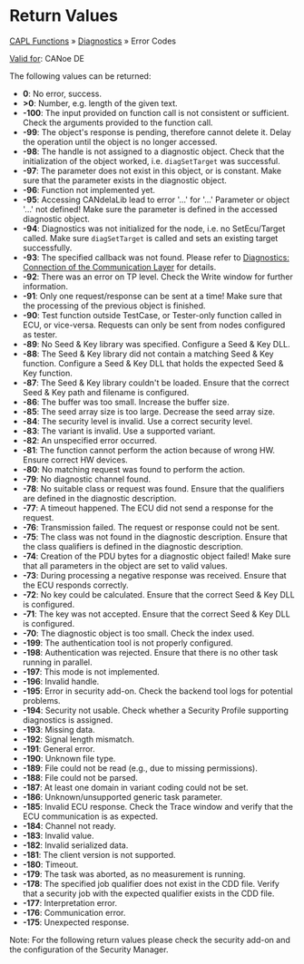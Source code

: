 # Return Values

[CAPL Functions](../CAPLfunctions.md) » [Diagnostics](CAPLfunctionsDiagnosticsOverview.md) » Error Codes

[Valid for](../../Shared/FeatureAvailability.md): CANoe DE

The following values can be returned:

- **0**: No error, success.
- **>0**: Number, e.g. length of the given text.
- **-100**: The input provided on function call is not consistent or sufficient. Check the arguments provided to the function call.
- **-99**: The object's response is pending, therefore cannot delete it. Delay the operation until the object is no longer accessed.
- **-98**: The handle is not assigned to a diagnostic object. Check that the initialization of the object worked, i.e. `diagSetTarget` was successful.
- **-97**: The parameter does not exist in this object, or is constant. Make sure that the parameter exists in the diagnostic object.
- **-96**: Function not implemented yet.
- **-95**: Accessing CANdelaLib lead to error '...' for '...' Parameter or object '...' not defined! Make sure the parameter is defined in the accessed diagnostic object.
- **-94**: Diagnostics was not initialized for the node, i.e. no SetEcu/Target called. Make sure `diagSetTarget` is called and sets an existing target successfully.
- **-93**: The specified callback was not found. Please refer to [Diagnostics: Connection of the Communication Layer](CAPLfunctionsDiagnosticsConnectionCommunicationLayer.md) for details.
- **-92**: There was an error on TP level. Check the Write window for further information.
- **-91**: Only one request/response can be sent at a time! Make sure that the processing of the previous object is finished.
- **-90**: Test function outside TestCase, or Tester-only function called in ECU, or vice-versa. Requests can only be sent from nodes configured as tester.
- **-89**: No Seed & Key library was specified. Configure a Seed & Key DLL.
- **-88**: The Seed & Key library did not contain a matching Seed & Key function. Configure a Seed & Key DLL that holds the expected Seed & Key function.
- **-87**: The Seed & Key library couldn't be loaded. Ensure that the correct Seed & Key path and filename is configured.
- **-86**: The buffer was too small. Increase the buffer size.
- **-85**: The seed array size is too large. Decrease the seed array size.
- **-84**: The security level is invalid. Use a correct security level.
- **-83**: The variant is invalid. Use a supported variant.
- **-82**: An unspecified error occurred.
- **-81**: The function cannot perform the action because of wrong HW. Ensure correct HW devices.
- **-80**: No matching request was found to perform the action.
- **-79**: No diagnostic channel found.
- **-78**: No suitable class or request was found. Ensure that the qualifiers are defined in the diagnostic description.
- **-77**: A timeout happened. The ECU did not send a response for the request.
- **-76**: Transmission failed. The request or response could not be sent.
- **-75**: The class was not found in the diagnostic description. Ensure that the class qualifiers is defined in the diagnostic description.
- **-74**: Creation of the PDU bytes for a diagnostic object failed! Make sure that all parameters in the object are set to valid values.
- **-73**: During processing a negative response was received. Ensure that the ECU responds correctly.
- **-72**: No key could be calculated. Ensure that the correct Seed & Key DLL is configured.
- **-71**: The key was not accepted. Ensure that the correct Seed & Key DLL is configured.
- **-70**: The diagnostic object is too small. Check the index used.
- **-199**: The authentication tool is not properly configured.
- **-198**: Authentication was rejected. Ensure that there is no other task running in parallel.
- **-197**: This mode is not implemented.
- **-196**: Invalid handle.
- **-195**: Error in security add-on. Check the backend tool logs for potential problems.
- **-194**: Security not usable. Check whether a Security Profile supporting diagnostics is assigned.
- **-193**: Missing data.
- **-192**: Signal length mismatch.
- **-191**: General error.
- **-190**: Unknown file type.
- **-189**: File could not be read (e.g., due to missing permissions).
- **-188**: File could not be parsed.
- **-187**: At least one domain in variant coding could not be set.
- **-186**: Unknown/unsupported generic task parameter.
- **-185**: Invalid ECU response. Check the Trace window and verify that the ECU communication is as expected.
- **-184**: Channel not ready.
- **-183**: Invalid value.
- **-182**: Invalid serialized data.
- **-181**: The client version is not supported.
- **-180**: Timeout.
- **-179**: The task was aborted, as no measurement is running.
- **-178**: The specified job qualifier does not exist in the CDD file. Verify that a security job with the expected qualifier exists in the CDD file.
- **-177**: Interpretation error.
- **-176**: Communication error.
- **-175**: Unexpected response.

Note: For the following return values please check the security add-on and the configuration of the Security Manager.
